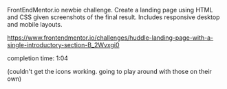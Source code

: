 FrontEndMentor.io newbie challenge. Create a landing page using HTML and CSS given screenshots of the final result. Includes responsive desktop and mobile layouts.

https://www.frontendmentor.io/challenges/huddle-landing-page-with-a-single-introductory-section-B_2Wvxgi0

completion time: 1:04

(couldn't get the icons working. going to play around with those on their own)
